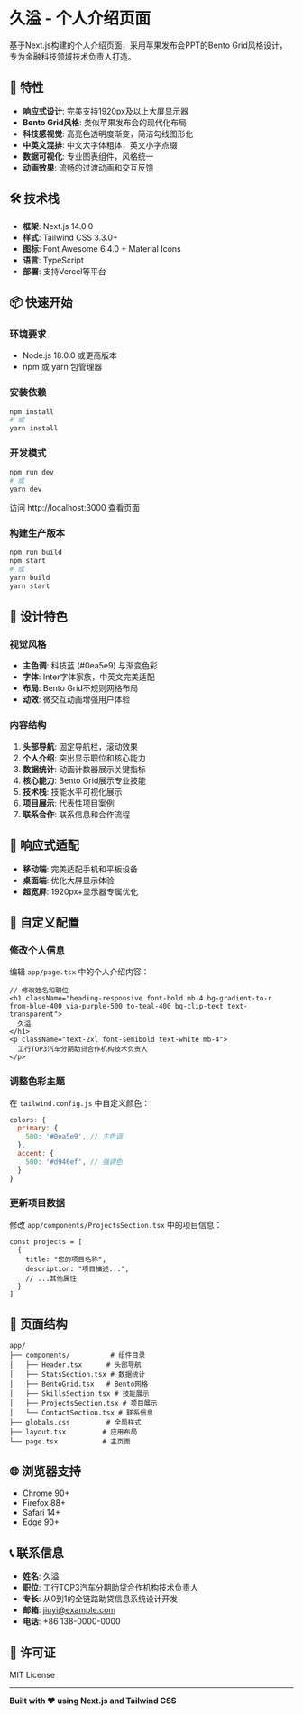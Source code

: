 # 久溢 - 个人介绍页面

基于Next.js构建的个人介绍页面，采用苹果发布会PPT的Bento Grid风格设计，专为金融科技领域技术负责人打造。

## 🚀 特性

- **响应式设计**: 完美支持1920px及以上大屏显示器
- **Bento Grid风格**: 类似苹果发布会的现代化布局
- **科技感视觉**: 高亮色透明度渐变，简洁勾线图形化
- **中英文混排**: 中文大字体粗体，英文小字点缀
- **数据可视化**: 专业图表组件，风格统一
- **动画效果**: 流畅的过渡动画和交互反馈

## 🛠️ 技术栈

- **框架**: Next.js 14.0.0
- **样式**: Tailwind CSS 3.3.0+
- **图标**: Font Awesome 6.4.0 + Material Icons
- **语言**: TypeScript
- **部署**: 支持Vercel等平台

## 📦 快速开始

### 环境要求

- Node.js 18.0.0 或更高版本
- npm 或 yarn 包管理器

### 安装依赖

```bash
npm install
# 或
yarn install
```

### 开发模式

```bash
npm run dev
# 或
yarn dev
```

访问 http://localhost:3000 查看页面

### 构建生产版本

```bash
npm run build
npm start
# 或
yarn build
yarn start
```

## 🎨 设计特色

### 视觉风格
- **主色调**: 科技蓝 (#0ea5e9) 与渐变色彩
- **字体**: Inter字体家族，中英文完美适配
- **布局**: Bento Grid不规则网格布局
- **动效**: 微交互动画增强用户体验

### 内容结构
1. **头部导航**: 固定导航栏，滚动效果
2. **个人介绍**: 突出显示职位和核心能力
3. **数据统计**: 动画计数器展示关键指标
4. **核心能力**: Bento Grid展示专业技能
5. **技术栈**: 技能水平可视化展示
6. **项目展示**: 代表性项目案例
7. **联系合作**: 联系信息和合作流程

## 📱 响应式适配

- **移动端**: 完美适配手机和平板设备
- **桌面端**: 优化大屏显示体验
- **超宽屏**: 1920px+显示器专属优化

## 🔧 自定义配置

### 修改个人信息
编辑 `app/page.tsx` 中的个人介绍内容：

```tsx
// 修改姓名和职位
<h1 className="heading-responsive font-bold mb-4 bg-gradient-to-r from-blue-400 via-purple-500 to-teal-400 bg-clip-text text-transparent">
  久溢
</h1>
<p className="text-2xl font-semibold text-white mb-4">
  工行TOP3汽车分期助贷合作机构技术负责人
</p>
```

### 调整色彩主题
在 `tailwind.config.js` 中自定义颜色：

```javascript
colors: {
  primary: {
    500: '#0ea5e9', // 主色调
  },
  accent: {
    500: '#d946ef', // 强调色
  }
}
```

### 更新项目数据
修改 `app/components/ProjectsSection.tsx` 中的项目信息：

```tsx
const projects = [
  {
    title: "您的项目名称",
    description: "项目描述...",
    // ...其他属性
  }
]
```

## 📄 页面结构

```
app/
├── components/          # 组件目录
│   ├── Header.tsx      # 头部导航
│   ├── StatsSection.tsx # 数据统计
│   ├── BentoGrid.tsx   # Bento网格
│   ├── SkillsSection.tsx # 技能展示
│   ├── ProjectsSection.tsx # 项目展示
│   └── ContactSection.tsx # 联系信息
├── globals.css         # 全局样式
├── layout.tsx         # 应用布局
└── page.tsx           # 主页面
```

## 🌐 浏览器支持

- Chrome 90+
- Firefox 88+
- Safari 14+
- Edge 90+

## 📞 联系信息

- **姓名**: 久溢
- **职位**: 工行TOP3汽车分期助贷合作机构技术负责人
- **专长**: 从0到1的全链路助贷信息系统设计开发
- **邮箱**: jiuyi@example.com
- **电话**: +86 138-0000-0000

## 📄 许可证

MIT License

---

**Built with ❤️ using Next.js and Tailwind CSS**